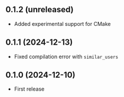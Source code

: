 ## 0.1.2 (unreleased)

- Added experimental support for CMake

## 0.1.1 (2024-12-13)

- Fixed compilation error with `similar_users`

## 0.1.0 (2024-12-10)

- First release
